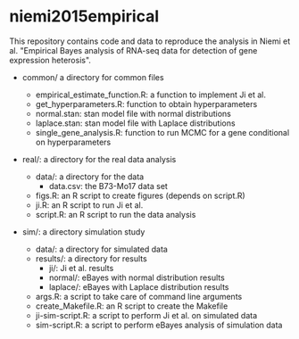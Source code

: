 # niemi2015empirical

This repository contains code and data to reproduce the analysis in Niemi et al. "Empirical Bayes analysis of RNA-seq data for detection of gene expression heterosis".

- common/ a directory for common files
  - empirical_estimate_function.R: a function to implement Ji et al.
  - get_hyperparameters.R: function to obtain hyperparameters
  - normal.stan:  stan model file with normal distributions
  - laplace.stan: stan model file with Laplace distributions
  - single_gene_analysis.R: function to run MCMC for a gene conditional on hyperparameters

- real/: a directory for the real data analysis
  - data/: a directory for the data
    - data.csv:   the B73-Mo17 data set
  - figs.R: an R script to create figures (depends on script.R)
  - ji.R: an R script to run Ji et al. 
  - script.R:     an R script to run the data analysis


- sim/: a directory simulation study
  - data/: a directory for simulated data
  - results/: a directory for results
    - ji/: Ji et al. results
    - normal/: eBayes with normal distribution results
    - laplace/: eBayes with Laplace distribution results
  - args.R: a script to take care of command line arguments
  - create_Makefile.R: an R script to create the Makefile
  - ji-sim-script.R: a script to perform Ji et al. on simulated data
  - sim-script.R: a script to perform eBayes analysis of simulation data

